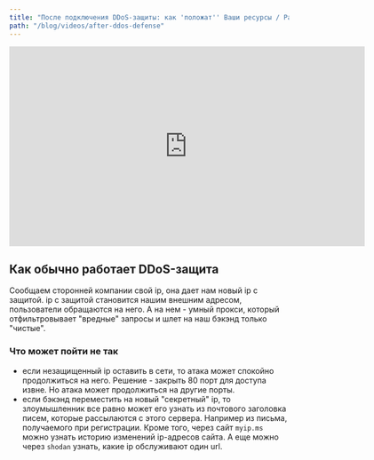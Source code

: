 ```yaml
---
title: "После подключения DDoS-защиты: как 'положат'' Ваши ресурсы / Рамиль Хантимиров (StormWall)"
path: "/blog/videos/after-ddos-defense"
---
```


<iframe width="640" height="360" src="https://www.youtube.com/embed/iklmmxuwVrg" frameborder="0" allow="autoplay; encrypted-media" allowfullscreen></iframe>

## Как обычно работает DDoS-защита

Сообщаем сторонней компании свой ip, она дает нам новый ip с защитой. ip с защитой становится нашим внешним адресом, пользователи обращаются на него. А на нем - умный прокси, который отфильтровывает "вредные" запросы и шлет на наш бэкэнд только "чистые".

### Что может пойти не так

- если незащищенный ip оставить в сети, то атака может спокойно продолжиться на него. Решение - закрыть 80 порт для доступа извне. Но атака может продолжиться на другие порты.
- если бэкэнд переместить на новый "секретный" ip, то злоумышленник все равно может его узнать из почтового заголовка писем, которые рассылаются с этого сервера. Например из письма, получаемого при регистрации. Кроме того, через сайт `myip.ms` можно узнать историю изменений ip-адресов сайта. А еще можно через `shodan` узнать, какие ip обслуживают один url.